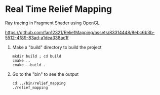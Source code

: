 # Real Time Relief Mapping

Ray tracing in Fragment Shader using OpenGL

https://github.com/fan12321/ReliefMapping/assets/83314448/8ebc6b3b-5512-4f89-83ad-a1dea338ac1f


1. Make a "build" directory to build the project
   ```
   mkdir build ; cd build
   cmake ..
   cmake --build .
   ```
2. Go to the "bin" to see the output
   ```
   cd ../bin/relief_mapping
   ./relief_mapping
   ```

